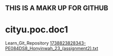 ## THIS IS A MAKR UP FOR GITHUB
# cityu.poc.doc1
Learn_Git_Repository
[1738823828343-PE084DS8_Honyinwah_23_(assignment2).txt](https://github.com/user-attachments/files/19036879/1738823828343-PE084DS8_Honyinwah_23_.assignment2.txt)
